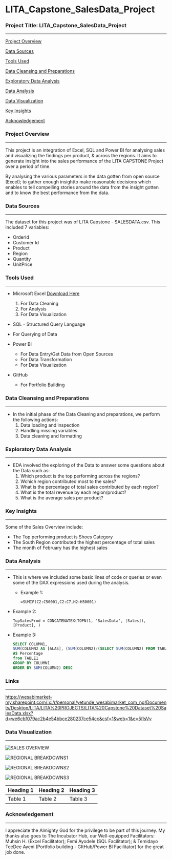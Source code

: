 # LITA_Capstone_SalesData_Project

### Project Title: LITA_Capstone_SalesData_Project
------------------

[Project Overview](#project-overview)

[Data Sources](#data-sources)

[Tools Used](#tools-used)

[Data Cleansing and Preparations](#data-cleansing-and-preparations)

[Exploratory Data Analysis](#exploratory-data-analysis)

[Data Analysis](#data-analysis)

[Data Visualization](#data-visualization)

[Key Insights](#key-insights)

[Acknowledgement](#acknowledgement)

### Project Overview
-------------------
This project is an integration of Excel, SQL and Power BI for analysing sales and visualizing the findings per product, & across the regions. It aims to generate insight into the sales performance of the LITA CAPSTONE Project over a period of time. 

By analysing the various parameters in the data gotten from open source (Excel); to gather enough insightto make reasonable decisions which enables to tell compelling stories around the data from the insight gotten and to know the best performance from the data.

### Data Sources
----------------
The dataset for this project was of LITA Capstone - SALESDATA.csv. This included 7 variables:
 - OrderId
 - Customer Id
 - Product
 - Region
 - Quantity
 - UnitPrice

### Tools Used
--------------

- Microsoft Excel [Download Here](http://www.microsoft.com)
  1. For Data Cleaning
  2. For Analysis
  3. For Data Visualization

 - SQL - Structured Query Language
  - For Querying of Data

- Power BI
  - For Data Entry/Get Data from Open Sources
  - For Data Transformation
  - For Data Visualization
 
- GitHub
  - For Portfolio Building

### Data Cleansing and Preparations
-----------------------------------
- In the initial phase of the Data Cleaning and preparations, we perform the following actions:
  1. Data loading and inspection
  2. Handling missing variables
  3. Data cleaning and formatting

### Exploratory Data Analysis
-----------------------------
- EDA involved the exploring of the Data to answer some questions about the Data such as:
  1. Which product is the top performing across the regions?
  2. Wchich region contributed most to the sales?
  3. What is the percentage of total sales contributed by each region?
  4. What is the total revenue  by each region/product?
  5. What is the average sales per product?

### Key Insights
----------------
Some of the Sales Overview include:
- The Top performing product is Shoes Category
- The South Region contributed the highest percentage of total sales
- The month of February has the highest sales

### Data Analysis
-----------------
- This is where we included some basic lines of code or queries or even some of the DAX expressions used during the analysis.
  
  - Example 1:
    ~~~MS-EXCEL
    =SUMIF(C2:C50001,C2:C7,H2:H50001)
    ~~~

 - Example 2:
   ~~~POWER BI
   TopSalesProd = CONCATENATEX(TOPN(1, 'SalesData', [Sales]), [Product], )
   ~~~

- Example 3:
   ~~~SQL
   SELECT COLUMN1, 
   SUM(COLUMN2 AS [ALAS], (SUM(COLUMN2)/(SELECT SUM(COLUMN2) FROM TABLE1) *100)
   AS Percentage
   from TABLE1
   GROUP BY COLUMN1
   ORDER BY SUM(COLUMN2) DESC
   ~~~

### Links
---------
https://wesabimarket-my.sharepoint.com/:x:/r/personal/yetunde_wesabimarket_com_ng/Documents/Desktop/LITA/LITA%20PROJECTS/LITA%20Capstone%20Dataset%20SalesData.xlsx?d=we6cbf079ac2b4e54bbce280237ce54cc&csf=1&web=1&e=5flsVv


### Data Visualization
-----------------------

![SALES OVERVIEW](https://github.com/user-attachments/assets/bcf22b50-3531-4546-8da1-f393346818c9)

![REGIONAL BREAKDOWNS1](https://github.com/user-attachments/assets/104e401e-0fba-4aed-bd94-d62b96bbd9d7)

![REGIONAL BREAKDOWNS2](https://github.com/user-attachments/assets/6fe85c04-ba46-4b9e-a004-7b5d1b1cfe23)

![REGIONAL BREAKDOWNS3](https://github.com/user-attachments/assets/1bc5f581-47f9-46dc-bc97-988428b2444b)



|Heading 1|Heading 2|Heading 3|
|---------|---------|---------|
|Table 1|Table 2|Table 3|



### Acknowledgement
-------------------
I appreciate the Almighty God for the privilege to be part of this journey. My thanks also goes to The Incubator Hub, our Well-equipped Facilitators: Muhsin H. (Excel Facilitator); Femi Ayodele (SQL Facilitator); & Temidayo TeeDee Ayeni (Portfolio building - GItHub/Power BI Facilitator) for the great job done.

